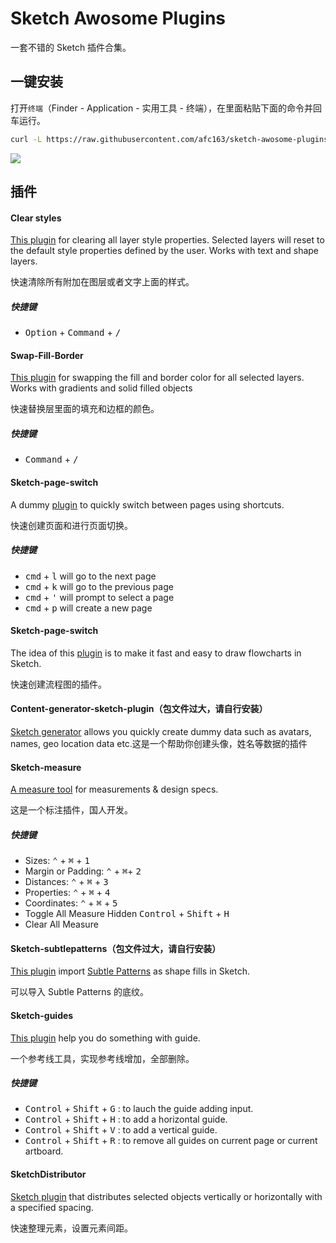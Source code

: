 # Sketch Awosome Plugins

一套不错的 Sketch 插件合集。

## 一键安装

打开`终端`（Finder - Application - 实用工具 - 终端），在里面粘贴下面的命令并回车运行。

```bash
curl -L https://raw.githubusercontent.com/afc163/sketch-awosome-plugins/master/install.sh | sh
```

![](https://t.alipayobjects.com/images/T1SD4fXkXrXXXXXXXX.png)

## 插件

#### Clear styles 

[This plugin](https://github.com/nathco/Clear-Styles) for clearing all layer style properties. Selected layers will reset to the default style properties defined by the user. Works with text and shape layers.

快速清除所有附加在图层或者文字上面的样式。

##### 快捷键

- <kbd>Option</kbd> + <kbd>Command</kbd> + <kbd>/</kbd>

#### Swap-Fill-Border

[This plugin](https://github.com/nathco/Swap-Fill-Border) for swapping the fill and 
border color for all selected layers. Works with gradients and solid filled objects

快速替换层里面的填充和边框的颜色。

##### 快捷键

- <kbd>Command</kbd> + <kbd>/</kbd>

#### Sketch-page-switch

A dummy [plugin](https://github.com/mauehara/sketch-page-switch) to quickly switch between pages using shortcuts. 

快速创建页面和进行页面切换。

##### 快捷键

- <kbd>cmd</kbd> + <kbd>l</kbd> will go to the next page
- <kbd>cmd</kbd> + <kbd>k</kbd> will go to the previous page
- <kbd>cmd</kbd> + <kbd>'</kbd> will prompt to select a page
- <kbd>cmd</kbd> + <kbd>p</kbd> will create a new page

#### Sketch-page-switch

The idea of this [plugin](https://github.com/tadija/AEFlowchart) is to make it fast and easy to draw flowcharts in Sketch. 

快速创建流程图的插件。

#### Content-generator-sketch-plugin（包文件过大，请自行安装）

[Sketch generator](https://github.com/timuric/Content-generator-sketch-plugin) allows you quickly create dummy data such as avatars, names, geo location data etc.这是一个帮助你创建头像，姓名等数据的插件


#### Sketch-measure

[A measure tool](https://github.com/utom/sketch-measure) for measurements & design specs.

这是一个标注插件，国人开发。

##### 快捷键
- Sizes: <kbd>⌃</kbd> + <kbd>⌘</kbd> + <kbd>1</kbd>
- Margin or Padding: <kbd>⌃</kbd> + <kbd>⌘</kbd>+ <kbd>2</kbd>
- Distances: <kbd>⌃</kbd> + <kbd>⌘</kbd> + <kbd>3</kbd>
- Properties: <kbd>⌃</kbd> + <kbd>⌘</kbd> + <kbd>4</kbd>
- Coordinates: <kbd>⌃</kbd> + <kbd>⌘</kbd> + <kbd>5</kbd>
- Toggle All Measure Hidden <kbd>Control</kbd> + <kbd>Shift</kbd> + <kbd>H</kbd>
- Clear All Measure

#### Sketch-subtlepatterns（包文件过大，请自行安装）

[This plugin](https://github.com/dunckr/sketch-subtlepatterns)  import [Subtle Patterns](https://github.com/subtlepatterns/SubtlePatterns) as shape fills in Sketch.

可以导入 Subtle Patterns 的底纹。

#### Sketch-guides

[This plugin](https://github.com/petehouston/sketch-guides) help you do something with guide.

一个参考线工具，实现参考线增加，全部删除。

##### 快捷键

- <kbd>Control</kbd> + <kbd>Shift</kbd> + <kbd>G</kbd> : to lauch the guide adding input.
- <kbd>Control</kbd> + <kbd>Shift</kbd> + <kbd>H</kbd> : to add a horizontal guide.
- <kbd>Control</kbd> + <kbd>Shift</kbd> + <kbd>V</kbd> : to add a vertical guide.
- <kbd>Control</kbd> + <kbd>Shift</kbd> + <kbd>R</kbd> : to remove all guides on current page or current artboard.


#### SketchDistributor

[Sketch plugin](https://github.com/PEZ/SketchDistributor) that distributes selected objects vertically or horizontally with a specified spacing.

快速整理元素，设置元素间距。
